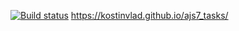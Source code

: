 [![Build status](https://ci.appveyor.com/api/projects/status/2aaljd7w5h0xnjkw?svg=true)](https://ci.appveyor.com/project/kostinvlad/ajs7-tasks)
https://kostinvlad.github.io/ajs7_tasks/
